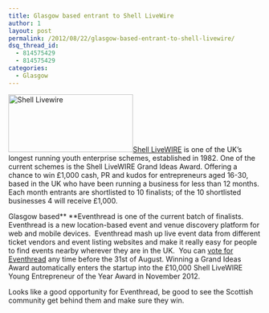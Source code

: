 ```yaml
---
title: Glasgow based entrant to Shell LiveWire
author: 1
layout: post
permalink: /2012/08/22/glasgow-based-entrant-to-shell-livewire/
dsq_thread_id:
  - 814575429
  - 814575429
categories:
  - Glasgow
---
```

[<img class="alignright size-full wp-image-939" title="shell-livewire-logo" src="http://rookieoven.com/wp-content/uploads/2012/08/shell-livewire-logo.png" alt="Shell Livewire" width="248" height="115" />][1][Shell LiveWIRE][2] is one of the UK&#8217;s longest running youth enterprise schemes, established in 1982. One of the current schemes is the Shell LiveWIRE Grand Ideas Award. Offering a chance to win £1,000 cash, PR and kudos for entrepreneurs aged 16-30, based in the UK who have been running a business for less than 12 months. Each month entrants are shortlisted to 10 finalists; of the 10 shortlisted businesses 4 will receive £1,000.

Glasgow based** **Eventhread is one of the current batch of finalists. Eventhread is a new location-based event and venue discovery platform for web and mobile devices.  Eventhread mash up live event data from different ticket vendors and event listing websites and make it really easy for people to find events nearby wherever they are in the UK.  You can [vote for Eventhread][3] any time before the 31st of August. Winning a Grand Ideas Award automatically enters the startup into the £10,000 Shell LiveWIRE Young Entrepreneur of the Year Award in November 2012.

Looks like a good opportunity for Eventhread, be good to see the Scottish community get behind them and make sure they win.

 [1]: http://rookieoven.com/wp-content/uploads/2012/08/shell-livewire-logo.png
 [2]: http://www.shell-livewire.org/ "Shell LiveWIRE"
 [3]: http://eventhread.com/vote
